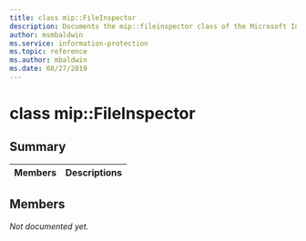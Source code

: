 ```yaml
---
title: class mip::FileInspector 
description: Documents the mip::fileinspector class of the Microsoft Information Protection (MIP) SDK.
author: msmbaldwin
ms.service: information-protection
ms.topic: reference
ms.author: mbaldwin
ms.date: 08/27/2019
---
```


# class mip::FileInspector 
  
## Summary
 Members                        | Descriptions                                
--------------------------------|---------------------------------------------
  
## Members
_Not documented yet._
